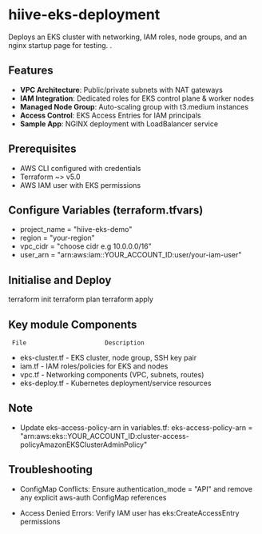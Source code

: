 # hiive-eks-deployment

Deploys an EKS cluster with networking, IAM roles, node groups, and an nginx startup page for testing.
.
## Features
- **VPC Architecture**: Public/private subnets with NAT gateways
- **IAM Integration**: Dedicated roles for EKS control plane & worker nodes
- **Managed Node Group**: Auto-scaling group with t3.medium instances
- **Access Control**: EKS Access Entries for IAM principals
- **Sample App**: NGINX deployment with LoadBalancer service

## Prerequisites
- AWS CLI configured with credentials
- Terraform ~> v5.0
- AWS IAM user with EKS permissions


## Configure Variables (terraform.tfvars)

- project_name = "hiive-eks-demo"
- region       = "your-region"
- vpc_cidr     = "choose cidr e.g 10.0.0.0/16"
- user_arn     = "arn:aws:iam::YOUR_ACCOUNT_ID:user/your-iam-user"

## Initialise and Deploy
 
 terraform init 
 terraform plan
 terraform apply 

## Key module Components

     File	                   Description
- eks-cluster.tf	              -              EKS cluster, node group, SSH key pair
- iam.tf	                      -              IAM roles/policies for EKS and nodes
- vpc.tf                     	  -              Networking components (VPC, subnets, routes)
- eks-deploy.tf             	  -              Kubernetes deployment/service resources

## Note
 
* Update
 eks-access-policy-arn in variables.tf:
 eks-access-policy-arn = "arn:aws:eks::YOUR_ACCOUNT_ID:cluster-access-policyAmazonEKSClusterAdminPolicy"


## Troubleshooting

* ConfigMap Conflicts: Ensure authentication_mode = "API" and remove any explicit aws-auth ConfigMap references

* Access Denied Errors: Verify IAM user has eks:CreateAccessEntry permissions
